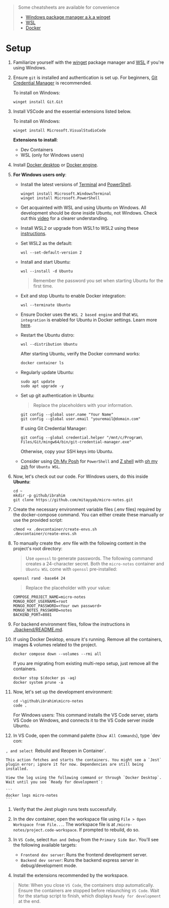 > Some cheatsheets are available for convenience
>
> -  [Windows package manager a.k.a winget](./cheatsheets/winget.md)
> -  [WSL](./cheatsheets/wsl.md)
> -  [Docker](./cheatsheets/docker.md)

# Setup

1. Familiarize yourself with the [winget](https://learn.microsoft.com/en-us/windows/package-manager/) package manager and [WSL](https://learn.microsoft.com/en-us/windows/wsl/) if you're using Windows.

1. Ensure `git` is installed and authentication is set up. For beginners, [Git Credential Manager](https://docs.github.com/en/get-started/getting-started-with-git/caching-your-github-credentials-in-git) is recommended.

   To install on Windows:

   ```
   winget install Git.Git
   ```

1. Install VSCode and the essential extensions listed below.

   To install on Windows:

   ```
   winget install Microsoft.VisualStudioCode
   ```

   **Extensions to install**:

   -  Dev Containers
   -  WSL (only for Windows users)

1. Install [Docker desktop](https://www.docker.com/products/docker-desktop/) or [Docker engine](https://docs.docker.com/engine/install/).

1. **For Windows users only**:

   -  Install the latest versions of [Terminal](https://learn.microsoft.com/en-au/windows/terminal/) and [PowerShell](https://learn.microsoft.com/en-us/powershell/).

      ```
      winget install Microsoft.WindowsTerminal
      winget install Microsoft.PowerShell
      ```

   -  Get acquainted with WSL and using Ubuntu on Windows. All development should be done inside Ubuntu, not Windows. Check out this [video](https://www.youtube.com/watch?v=LktFP0Dpl-c) for a clearer understanding.

   -  Install WSL2 or upgrade from WSL1 to WSL2 using these [instructions](https://learn.microsoft.com/en-us/windows/wsl/install).

   -  Set WSL2 as the default:

      ```
      wsl --set-default-version 2
      ```

   -  Install and start Ubuntu:

      ```
      wsl --install -d Ubuntu
      ```

      > Remember the password you set when starting Ubuntu for the first time.

   -  Exit and stop Ubuntu to enable Docker integration:

      ```
      wsl --terminate Ubuntu
      ```

   -  Ensure Docker uses the `WSL 2 based engine` and that `WSL integration` is enabled for Ubuntu in Docker settings. Learn more [here](https://learn.microsoft.com/en-us/windows/wsl/tutorials/wsl-containers).

   -  Restart the Ubuntu distro:

      ```
      wsl --distribution Ubuntu
      ```

      After starting Ubuntu, verify the Docker command works:

      ```
      docker container ls
      ```

   -  Regularly update Ubuntu:

      ```
      sudo apt update
      sudo apt upgrade -y
      ```

   -  Set up git authentication in Ubuntu:

      > Replace the placeholders with your information.

      ```
      git config --global user.name "Your Name"
      git config --global user.email "youremail@domain.com"
      ```

      If using Git Credential Manager:

      ```
      git config --global credential.helper "/mnt/c/Program\ Files/Git/mingw64/bin/git-credential-manager.exe"
      ```

      Otherwise, copy your SSH keys into Ubuntu.

   -  Consider using [Oh My Posh](https://ohmyposh.dev/) for `PowerShell` and [Z shell](https://github.com/ohmyzsh/ohmyzsh/wiki/Installing-ZSH) with [oh my zsh](https://ohmyz.sh/) for `Ubuntu WSL`.

1. Now, let's check out our code. For Windows users, do this inside **Ubuntu**:

   ```
   cd ~
   mkdir -p github/ibrahim
   git clone https://github.com/mitayyab/micro-notes.git
   ```

1. Create the necessary environment variable files (.env files) required by the docker-compose command. You can either create these manually or use the provided script:

   ```
   chmod +x .devcontainer/create-envs.sh
   .devcontainer/create-envs.sh
   ```

1. To manually create the .env file with the following content in the project's root directory:

   > Use `openssl` to generate passwords. The following command creates a 24-character secret. Both the `micro-notes` container and `Ubuntu WSL` come with `openssl` pre-installed:

   ```
   openssl rand -base64 24
   ```

   > Replace the placeholder with your value:

   ```
   COMPOSE_PROJECT_NAME=micro-notes
   MONGO_ROOT_USERNAME=root
   MONGO_ROOT_PASSWORD=<Your own password>
   MONGO_NOTES_PASSWORD=notes
   BACKEND_PORT=8081
   ```

1. For backend environment files, follow the instructions in [./backend/README.md](./backend/README.md).

1. If using Docker Desktop, ensure it's running. Remove all the containers, images & volumes related to the project.

   ```
   docker compose down --volumes --rmi all
   ```

   If you are migrating from existing multi-repo setup, just remove all the containers.

   ```
   docker stop $(docker ps -aq)
   docker system prune -a
   ```

1. Now, let's set up the development environment:

   ```
   cd ~\github\ibrahim\micro-notes
   code .
   ```

   For Windows users: This command installs the VS Code server, starts VS Code on Windows, and connects it to the VS Code server inside Ubuntu.

1. In VS Code, open the command palette (`Show All Commands`), type `dev con:

`, and select `Rebuild and Reopen in Container`.

    This action fetches and starts the containers. You might see a `Jest` plugin error; ignore it for now. Dependencies are still being installed.

    View the log using the following command or through `Docker Desktop`. Wait until you see `Ready for development`:

    ```
    docker logs micro-notes
    ```

1. Verify that the Jest plugin runs tests successfully.

1. In the dev container, open the workspace file using `File > Open Workspace from File...`. The workspace file is at `/micro-notes/project.code-workspace`. If prompted to rebuild, do so.

1. In `VS Code`, select `Run and Debug` from the `Primary Side Bar`. You'll see the following available targets:

   -  `Frontend dev server`: Runs the frontend development server.
   -  `Backend dev server`: Runs the backend express server in debug/development mode.

1. Install the extensions recommended by the workspace.

> Note: When you close `VS Code`, the containers stop automatically. Ensure the containers are stopped before relaunching `VS Code`. Wait for the startup script to finish, which displays `Ready for development` at the end.
